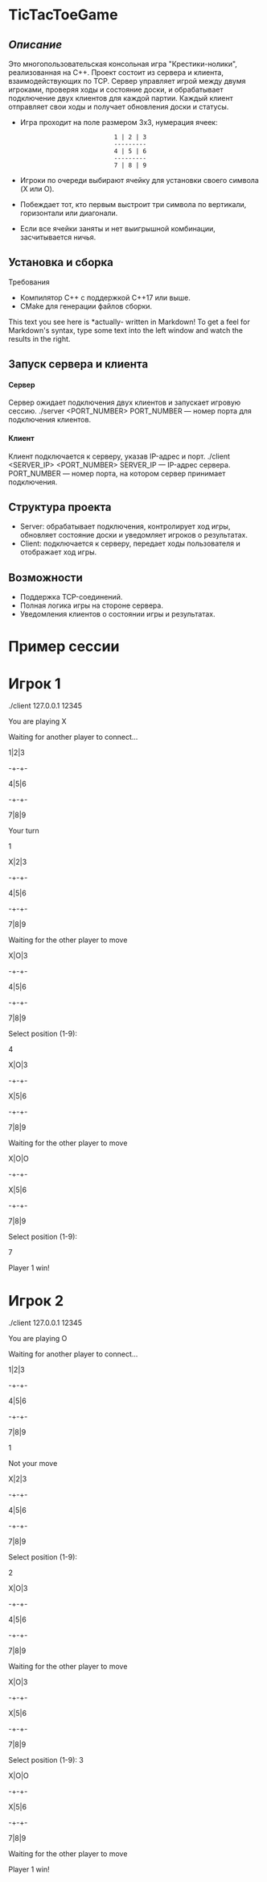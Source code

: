 # TicTacToeGame
## _Описание_

Это многопользовательская консольная игра "Крестики-нолики", реализованная на C++. Проект состоит из сервера и клиента, взаимодействующих по TCP. Сервер управляет игрой между двумя игроками, проверяя ходы и состояние доски, и обрабатывает подключение двух клиентов для каждой партии. Каждый клиент отправляет свои ходы и получает обновления доски и статусы.


- Игра проходит на поле размером 3x3, нумерация ячеек:

                                1 | 2 | 3
                                ---------
                                4 | 5 | 6
                                ---------
                                7 | 8 | 9
-  Игроки по очереди выбирают ячейку для установки своего символа (X или O).
-   Побеждает тот, кто первым выстроит три символа по вертикали, горизонтали или диагонали.
- Если все ячейки заняты и нет выигрышной комбинации, засчитывается ничья.

## Установка и сборка
Требования
- Компилятор C++ с поддержкой C++17 или выше.
- CMake для генерации файлов сборки.



This text you see here is *actually- written in Markdown! To get a feel
for Markdown's syntax, type some text into the left window and
watch the results in the right.

## Запуск сервера и клиента
#### Сервер
Сервер ожидает подключения двух клиентов и запускает игровую сессию.
./server <PORT_NUMBER>
PORT_NUMBER — номер порта для подключения клиентов.
#### Клиент
Клиент подключается к серверу, указав IP-адрес и порт.
./client <SERVER_IP> <PORT_NUMBER>
SERVER_IP — IP-адрес сервера.
PORT_NUMBER — номер порта, на котором сервер принимает подключения.

## Структура проекта
- Server: обрабатывает подключения, контролирует ход игры, обновляет состояние доски и уведомляет игроков о результатах.
- Client: подключается к серверу, передает ходы пользователя и отображает ход игры.
## Возможности
- Поддержка TCP-соединений.
- Полная логика игры на стороне сервера.
- Уведомления клиентов о состоянии игры и результатах.
# Пример сессии
# Игрок 1

./client 127.0.0.1 12345

You are playing X

Waiting for another player to connect...

1|2|3

-+-+-

4|5|6

-+-+-

7|8|9

Your turn

1

X|2|3

-+-+-

4|5|6

-+-+-

7|8|9

Waiting for the other player to move

X|O|3

-+-+-

4|5|6

-+-+-

7|8|9

Select position (1-9):

4

X|O|3

-+-+-

X|5|6

-+-+-

7|8|9

Waiting for the other player to move

X|O|O

-+-+-

X|5|6

-+-+-

7|8|9

Select position (1-9):

7

Player 1 win!

# Игрок 2

./client 127.0.0.1 12345

You are playing O

Waiting for another player to connect...

1|2|3

-+-+-

4|5|6

-+-+-

7|8|9

1

Not your move

X|2|3

-+-+-

4|5|6

-+-+-

7|8|9

Select position (1-9):

2

X|O|3

-+-+-

4|5|6

-+-+-

7|8|9

Waiting for the other player to move

X|O|3

-+-+-

X|5|6

-+-+-

7|8|9

Select position (1-9):
3

X|O|O

-+-+-

X|5|6

-+-+-

7|8|9

Waiting for the other player to move

Player 1 win!

